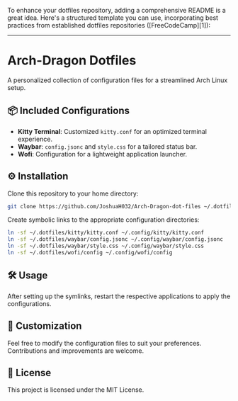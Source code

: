 To enhance your dotfiles repository, adding a comprehensive README is a great idea. Here's a structured template you can use, incorporating best practices from established dotfiles repositories ([FreeCodeCamp][1]):

---

# Arch-Dragon Dotfiles

A personalized collection of configuration files for a streamlined Arch Linux setup.

## 📦 Included Configurations

* **Kitty Terminal**: Customized `kitty.conf` for an optimized terminal experience.
* **Waybar**: `config.jsonc` and `style.css` for a tailored status bar.
* **Wofi**: Configuration for a lightweight application launcher.

## ⚙️ Installation

Clone this repository to your home directory:

```bash
git clone https://github.com/JoshuaH032/Arch-Dragon-dot-files ~/.dotfiles
```

Create symbolic links to the appropriate configuration directories:

```bash
ln -sf ~/.dotfiles/kitty/kitty.conf ~/.config/kitty/kitty.conf
ln -sf ~/.dotfiles/waybar/config.jsonc ~/.config/waybar/config.jsonc
ln -sf ~/.dotfiles/waybar/style.css ~/.config/waybar/style.css
ln -sf ~/.dotfiles/wofi/config ~/.config/wofi/config
```

## 🛠️ Usage

After setting up the symlinks, restart the respective applications to apply the configurations.

## 🧩 Customization

Feel free to modify the configuration files to suit your preferences. Contributions and improvements are welcome.

## 📄 License

This project is licensed under the MIT License.

```
